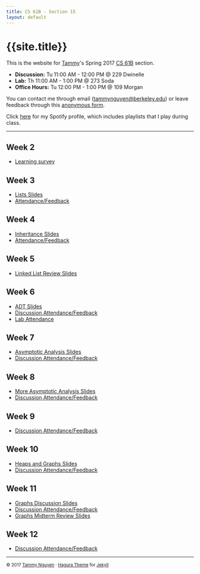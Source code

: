 ```yaml
---
title: CS 61B - Section 15
layout: default
---
```


# {{site.title}}

This is the website for [Tammy](http://tmmydngyn.com)'s Spring 2017
[CS 61B](http://datastructur.es) section.  

- **Discussion:** Tu 11:00 AM - 12:00 PM @ 229 Dwinelle 
- **Lab:** Th 11:00 AM - 1:00 PM @ 273 Soda 
- **Office Hours:** Tu 12:00 PM - 1:00 PM @ 109 Morgan 

You can contact me through email (tammynguyen@berkeley.edu) or leave feedback through this [anonymous form][anon-feedback].

Click [here][spotify] for my Spotify profile, which includes playlists that I play during class. 

- - -

## Week 2
- [Learning survey][learning-survey]

## Week 3
- [Lists Slides][lists]
- [Attendance/Feedback][disc3-attendance]

## Week 4
- [Inheritance Slides][inheritance]
- [Attendance/Feedback][disc4-attendance]

## Week 5
- [Linked List Review Slides][linked-lists]

## Week 6
- [ADT Slides][adt]
- [Discussion Attendance/Feedback][disc6-attendance]
- [Lab Attendance][lab6-attendance]

## Week 7
- [Asymptotic Analysis Slides][asymptotic-analysis]
- [Discussion Attendance/Feedback][disc7-attendance]

## Week 8
- [More Asymptotic Analysis Slides][asymptotic-analysis-2]
- [Discussion Attendance/Feedback][disc8-attendance]

## Week 9
- [Discussion Attendance/Feedback][disc9-attendance]

## Week 10
- [Heaps and Graphs Slides][heaps-graphs]
- [Discussion Attendance/Feedback][disc10-attendance]

## Week 11
- [Graphs Discussion Slides][graphs]
- [Discussion Attendance/Feedback][disc11-attendance]
- [Graphs Midterm Review Slides][graphs-review]

## Week 12
- [Discussion Attendance/Feedback][disc12-attendance]

[spotify]: https://play.spotify.com/user/tmmydngyn

[anon-feedback]: https://goo.gl/forms/jdh0sAyOIID2i0DN2
[learning-survey]: https://docs.google.com/a/berkeley.edu/forms/d/e/1FAIpQLSfV2NCmBuvC9VmNfzEQA-Ct-a-f0ZKemdyto7dy6SrcvTamDQ/viewform

[lists]: https://docs.google.com/a/berkeley.edu/presentation/d/19LYmDUeU9UbLqNZotIQWL81flsJd9ku3PZsFr7-zcKA/edit?usp=sharing
[inheritance]: https://docs.google.com/a/berkeley.edu/presentation/d/1rfq3dk6jauJere2i7q5x1g_htplXjQFMSp-2t9Uzjkk/edit?usp=sharing
[linked-lists]: https://docs.google.com/a/berkeley.edu/presentation/d/1-OEdsVpyGT1GLvfQkA5Csa7qGxIMjLrSXyaNeNvi8sc/edit?usp=sharing
[adt]: https://docs.google.com/a/berkeley.edu/presentation/d/1aRa8SiQgIp5MM5pSwF3_-8I-nc1L_J2MKtbcgzQdEnw/edit?usp=sharing
[asymptotic-analysis]: https://docs.google.com/a/berkeley.edu/presentation/d/1bmcay-dSXrHtI40oGPBnkVC5NlsHT5oygoesgTZD6OY/edit?usp=sharing
[asymptotic-analysis-2]: https://docs.google.com/a/berkeley.edu/presentation/d/1A-HbmWLcKt4m4xqDIuqb31qSjrtSojUIsSvZL9V0aIM/edit?usp=sharing
[heaps-graphs]: https://docs.google.com/a/berkeley.edu/presentation/d/1f7_VT3MMRguJlpLBwLt5Hqf73T_zZrVVpexuPC3Pcig/edit?usp=sharing
[graphs]: https://docs.google.com/a/berkeley.edu/presentation/d/1xFkfUf-rmwmOs02YJ-WN1qXoVdJwNarvNzwhsonh2c0/edit?usp=sharing
[graphs-review]: https://docs.google.com/a/berkeley.edu/presentation/d/1G45WOhxFsEKNCS7MrX2VDR86FCNXJf222t7u3yc1dZo/edit?usp=sharing

[disc3-attendance]: https://docs.google.com/a/berkeley.edu/forms/d/e/1FAIpQLScBxYpLqcgFR5q2xFOzx_d7-0uxZ9OhRxcDnQ2EqMS8kMcukg/viewform
[disc4-attendance]: https://docs.google.com/a/berkeley.edu/forms/d/e/1FAIpQLSdM7EV3lBP06MZG-bJHkNxVSRErMV6_EzgPxjyK7wCtWIgCiA/viewform
[disc6-attendance]: https://docs.google.com/a/berkeley.edu/forms/d/e/1FAIpQLSf2Ht7Zgd526PdmMstWc-HY1uyi1rZY4t5ZjOR2-lpAkhmkKg/viewform
[disc7-attendance]: https://docs.google.com/a/berkeley.edu/forms/d/e/1FAIpQLSfyqhzKwG_2S76HHFLsO0YbyOjBOrpM47cNLEImAUDALTfU8A/viewform
[disc8-attendance]: https://docs.google.com/a/berkeley.edu/forms/d/e/1FAIpQLSfrbfTVCDWJtPfajGL9TvMPAwyDCRJuCXv-E5Mw3-_iLdMYrg/viewform
[disc9-attendance]: https://docs.google.com/a/berkeley.edu/forms/d/e/1FAIpQLSfJMAHF-X6fL2f9xYikz5kgo9GjX6zUTM89fmym_p7n-UV4uw/viewform?usp=sf_link
[disc10-attendance]: https://docs.google.com/a/berkeley.edu/forms/d/e/1FAIpQLSdVYC92S1HCfMVFiDETxCd8tqPr5NYuGBtsTWRGvj4-o9yw-A/viewform?usp=sf_link
[disc11-attendance]: https://docs.google.com/a/berkeley.edu/forms/d/e/1FAIpQLSeC2_TT8OgnKWmJLmaY6-bkmYXnqyKnA60-z-wnAl-gkif0fw/viewform?usp=sf_link
[disc12-attendance]: https://docs.google.com/a/berkeley.edu/forms/d/e/1FAIpQLSfYTaeS8bbOQnA3k_q_hsXaNJ63YVtmx_pOo-s5txVvGNaOCA/viewform?usp=sf_link

[lab6-attendance]: https://docs.google.com/a/berkeley.edu/forms/d/e/1FAIpQLSfwaBM5mfl_3fH-YEwy6_S52v6IdOTeRjQx6Ud_i5tkpwSCqA/viewform

- - - 
<small> © 2017 [Tammy Nguyen](http://tmmydngyn.com) · [Hagura Theme](https://github.com/sharu725/hagura) for [Jekyll](https://jekyllrb.com/) </small> <br/><br/>
